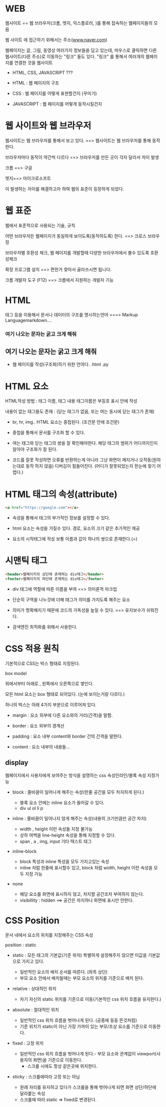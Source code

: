 # WEB
웹사이트 == 웹 브라우저(크롬, 엣지, 익스플로러, )를 통해 접속하는 웹페이지들의 모음

웹 사이트 에 접근하기 위해서는 주소(www.naver.com)

  웹페이지는 글, 그림, 동영상 여러가지 정보들을 담고 있는데, 마우스로 클릭하면 다른 웹사이트(다른 주소)로 이동하는 "링크" 들도 있다. "링크" 를 통해서 여러개의 웹페이지를 연결한 것을 웹사이트
  
* HTML, CSS, JAVASCRIPT  ???

* HTML : 웹 페이지의 구조

* CSS : 웹 페이지를 어떻게 표현할건지 (꾸미기)

* JAVASCRIPT : 웹 페이지를 어떻게 동작시킬건지
# 웹 사이트와 웹 브라우저
웹사이트는 웹 브라우저를 통해서 보고 있다. ==> 웹사이트는 웹 브라우저를 통해 동작한다.

브라우저마다 동작이 약간씩 다르다 ==> 브라우저를 만든 곳이 각자 달라서 차이 발생

크롬 ==> 구글

엣지==> 마이크로소프트

이 발생하는 차이를 해결하고자 하여 웹의 표준이 등장하게 되었다.

# 웹 표준
웹에서 표준적으로 사용되는 기술, 규칙

어떤 브라우저든 웹페이지가 동일하게 보이도록(동작하도록) 한다. ==> 크로스 브라우징

브라우저별 호환성 체크, 웹 페이지를 개발할때 다양한 브라우저에서 볼수 있도록 호환성체크

확장 프로그램 설치 ==> 편한거 찾아서 골라쓰시면 됩니다.

크롬 개발자 도구 (F12)  ==> 크롬에서 지원하는 개발자 기능

# HTML
태그 등을 이용해서 문서나 데이터의 구조를 명시하는언어 ===> Markup Languagemarkdown....

### 여기 나오는 문자는 굵고 크게 해줘
## 여기 나오는 문자는 굵고 크게 해줘

* 웹 페이지를 작성(구조화)하기 위한 언어다.
.html
.py   

# HTML 요소
HTML작성 방법 : 태그 이름, 태그 내용 태그이름은 부등호 표시 안에 작성

내용이 없는 태그들도 존재 : (닫는 태그가 없음, 또는 여는 동시에 닫는 태그가 존재)

* br, hr, img..
HTML 요소는 중첩된다. (조건문 안에 조건문)

* 중첩을 통해서 문서를 구조화 할 수 있다.

* 여는 태그와 닫는 태그의 쌍을 잘 확인해야한다. 해당 태그의 범위가 어디까지인지 알아야 구조화가 잘 된다.

* 코드를 잘못 작성하면 오류를 반환하는게 아니라 그냥 화면이 깨지거나 오작동(원하는대로 동작 하지 않음) 디버깅이 힘들어진다. (어디가 잘못되었는지 한눈에 찾기 어렵다.)
  
# HTML 태그의 속성(attribute)
```html
<a href="https://google.com"></a>
```

* 속성을 통해서 태그의 부가적인 정보를 설정할 수 있다.

* html 요소는 속성을 가질수 있다. 경로, 요소의 크기 같은 추가적인 제공

* 요소의 시작태그에 작성 보통 이름과 값이 하나의 쌍으로 존재한다.(=)

# 시맨틱 태그
```html
<header>웹페이지의 상단에 존재하는 div태그</header>
<footer>웹페이지의 하단에 존재하는 div태그</footer>
```

* div 태그에 역할에 따른 이름을 부여 ==> 의미론적 마크업

* 단순히 구역을 나누것에 더해 태그가 의미를 가지도록 해주는 요소

* 의미가 명확해지기 때문에 코드의 가독성을 높일 수 있다. ==> 유지보수가 쉬워진다.

* 검색엔진 최적화를 위해서 사용한다.  

# CSS 적용 원칙
기본적으로 CSS는 박스 형태로 지정된다.

box model

위에서부터 아래로 , 왼쪽에서 오른쪽으로 쌓인다.

모든 html 요소는 box 형태로 되어있다. (눈에 보이는거랑 다르다.)

하나의 박스는 아래 4가지 부분으로 이루어져 있다.
* margin : 요소 외부에 다른 요소와의 거리(간격)을 말함.

* border : 요소 외부의 경계선

* padding : 요소 내부 content와 border 간의 간격을 말한다.

* content : 요소 내부의 내용들...

## display
웹페이지에서 사용자에게 보여주는 방식을 설명하는 css 속성인라인/블록 속성 지정가능

* block : 줄바꿈이 일어나게 해주는 속성(한줄 공간을 모두 차지하게 된다.)
  - 블록 요소 안에는 inline 요소가 들어갈 수 있다.
  - div ul ol li p

* inline : 줄바꿈이 일어나지 않게 해주는 속성(내용의 크기만큼만 공간 차지)
  - width , height 이런 속성들 지정 불가능
  - 상하 여백을 line-height 속성을 통해 지정할 수 있다.
  - span , a , img, input 기타 텍스트 태그
* inline-block
  - block 특성과 inline 특성을 모두 가지고있는 속성
  - inline 처럼 한줄에 표시할수 있고, block 처럼 width, height 이런 속성을 모두 지정 가능
* none
  - 해당 요소를 화면에 표시하지 않고, 차지할 공간조차 부여하지 않는다.
  -  visibillity : hidden ==> 공간은 차지하나 화면에 표시만 안한다.

# CSS Position
문서 내에서 요소의 위치를 지정해주는 CSS 속성

position : static

* static : 모든 태그의 기본값(기준 위치) 특별하게 설정해주지 않으면 이값을 기본값으로 가지고 있다.
  - 일반적인 요소의 배치 순서를 따른다. (좌측 상단)
  - 부모 요소 안에서 배치될때는 부모 요소의 위치를 기준으로 배치 된다.
* relative : 상대적인 위치
  - 자기 자신의 static 위치를 기준으로 이동(기본적인 css 위치 흐름을 유지한다.)
* absolute : 절대적인 위치
  - 일반적인 css 위치 흐름을 벗어나게 된다. (공중에 둥둥 뜬것처럼)
  - 기준 위치가 static이 아닌 가장 가까이 있는 부모/조상 요소를 기준으로 이동한다.
* fixed : 고정 위치
  - 일반적인 css 위치 흐름을 벗어나게 된다.- 부모 요소와 관계없이 viewport(사용자의 화면)을 기준으로 이동한다.
    - 스크롤 시에도 항상 같은곳에 위치한다. 

* sticky : 스크롤에따라 고정 또는 아님
  - 원래 자리를 유지하고 있다가 스크롤을 통해 벗어나게 되면 화면 상단/하단에 달라붙는 속성
  - 스크롤에 따라 static => fixed로 변경된다.
